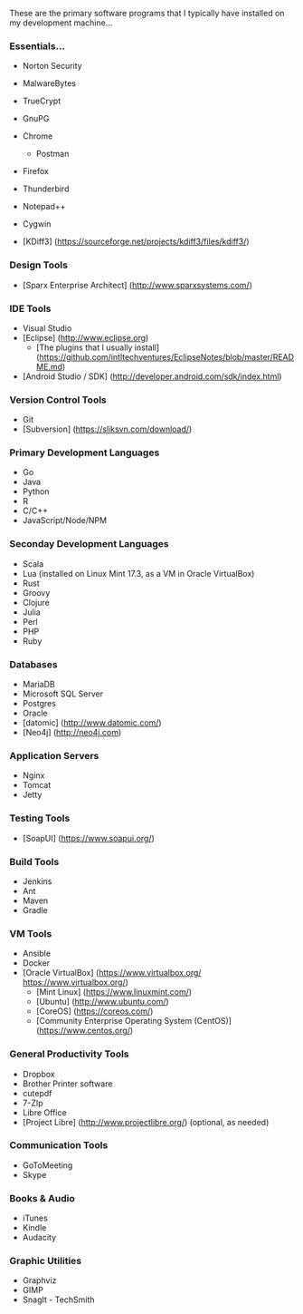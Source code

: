 These are the primary software programs that I typically have installed on my development machine...

### Essentials...
* Norton Security  
* MalwareBytes  
* TrueCrypt  
* GnuPG  

* Chrome
	* Postman  
* Firefox
* Thunderbird
* Notepad++   

* Cygwin  
* [KDiff3] (https://sourceforge.net/projects/kdiff3/files/kdiff3/)

### Design Tools
* [Sparx Enterprise Architect] (http://www.sparxsystems.com/)


### IDE Tools
* Visual Studio
* [Eclipse] (http://www.eclipse.org)
	* [The plugins that I usually install] (https://github.com/intltechventures/EclipseNotes/blob/master/README.md)
* [Android Studio / SDK] (http://developer.android.com/sdk/index.html)

### Version Control Tools
* Git  
* [Subversion] (https://sliksvn.com/download/)  

	
### Primary Development Languages
* Go 
* Java 
* Python
* R
* C/C++
* JavaScript/Node/NPM


### Seconday Development Languages
* Scala
* Lua (installed on Linux Mint 17.3, as a VM in Oracle VirtualBox)
* Rust 
* Groovy
* Clojure
* Julia
* Perl
* PHP 
* Ruby


### Databases
* MariaDB  
* Microsoft SQL Server  
* Postgres  
* Oracle  
* [datomic] (http://www.datomic.com/)
* [Neo4j] (http://neo4j.com)

### Application Servers
* Nginx
* Tomcat
* Jetty

### Testing Tools
* [SoapUI] (https://www.soapui.org/)

### Build Tools
* Jenkins
* Ant
* Maven
* Gradle

### VM Tools
* Ansible
* Docker
* [Oracle VirtualBox] (https://www.virtualbox.org/ https://www.virtualbox.org/)
	* [Mint Linux] (https://www.linuxmint.com/)
	* [Ubuntu] (http://www.ubuntu.com/)
	* [CoreOS] (https://coreos.com/)
	* [Community Enterprise Operating System (CentOS)] (https://www.centos.org/)
	
	
### General Productivity Tools
* Dropbox
* Brother Printer software 
* cutepdf 
* 7-ZIp  
* Libre Office
* [Project Libre] (http://www.projectlibre.org/) (optional, as needed)

### Communication Tools
* GoToMeeting
* Skype 

### Books & Audio
* iTunes
* Kindle
* Audacity
	
### Graphic Utilities
* Graphviz
* GIMP
* SnagIt - TechSmith
